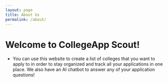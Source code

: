 ```yaml
---
layout: page
title: About Us
permalink: /about/
---
```


# Welcome to CollegeApp Scout!
- You can use this website to create a list of colleges that you want to apply to in order to stay organized and track all your applications in one place. We also have an AI chatbot to answer any of your application questions!


